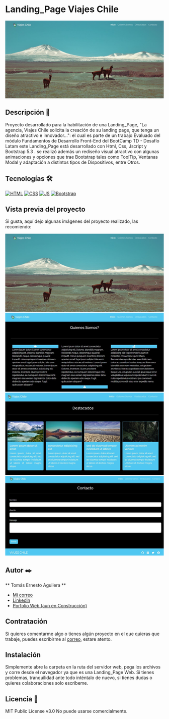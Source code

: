 # Landing_Page Viajes Chile

![Imagen del proyecto](https://github.com/TomasAguileraCastillo/Web_Viajes_Chile/blob/main/imagenes_del_proyecto/Captura.JPG?raw=true)

## Descripción 📑

Proyecto desarrollado para la habilitación de una Landing_Page, "La agencia, Viajes Chile solicita la creación de su landing page, que tenga un diseño atractivo e innovador...": el cual es parte de un trabajo Evaluado del módulo Fundamentos de Desarrollo Front-End del BootCamp TD - Desafío Latam este Landing_Page está desarrollado con Html, Css, Jscript y Bootstrap 5.3 . se realizó además un rediseño visual atractivo con algunas animaciones y opciones que trae Bootstrap tales como ToolTip, Ventanas Modal y adaptación a distintos tipos de Dispositivos, entre Otros.

## Tecnologías 🛠

[![HTML](https://img.shields.io/badge/HTML5-E34F26?style=for-the-badge&logo=html5&logoColor=white)](https://es.wikipedia.org/wiki/HTML5)
[![CSS](https://img.shields.io/badge/CSS3-1572B6?style=for-the-badge&logo=css3&logoColor=white)](https://es.wikipedia.org/wiki/CSS)
[![JS](https://img.shields.io/badge/JavaScript-F7DF1E?style=for-the-badge&logo=javascript&logoColor=black)](https://es.wikipedia.org/wiki/JavaScript)
[![Bootstrap](https://img.shields.io/badge/bootstrap-6e00ff?style=for-the-badge&logo=bootstrap&logoColor=white)](<https://es.wikipedia.org/wiki/Bootstrap_(framework)>)

## Vista previa del proyecto

Si gusta, aquí dejo algunas imágenes del proyecto realizado, las recomiendo:

![Captura del proyecto](https://github.com/TomasAguileraCastillo/Web_Viajes_Chile/blob/main/imagenes_del_proyecto/Captura.JPG?raw=true)
![Captura del proyecto](https://github.com/TomasAguileraCastillo/Web_Viajes_Chile/blob/main/imagenes_del_proyecto/Captura2.JPG?raw=true)
![Captura del proyecto](https://github.com/TomasAguileraCastillo/Web_Viajes_Chile/blob/main/imagenes_del_proyecto/Captura3.JPG?raw=true)
![Captura del proyecto](https://github.com/TomasAguileraCastillo/Web_Viajes_Chile/blob/main/imagenes_del_proyecto/Captura4.JPG?raw=true)

## Autor ✒️

** Tomás Ernesto Aguilera **

- [Mi correo](tomasaguilerac@live.cl)
- [Linkedin](https://www.linkedin.com/in/tomásaguilera)
- [Porfolio Web (aun en Construcción)](https://tu-dominio.com/)

## Contratación

Si quieres comentarme algo o tienes algún proyecto en el que quieras que trabaje, puedes escribirme al [correo](tomasaguilerac@live.cl), estare atento.

## Instalación

Simplemente abre la carpeta en la ruta del servidor web, pega los archivos y corre desde el navegador ya que es una Landing_Page Web. Si tienes problemas, tranquilidad ante todo inténtalo de nuevo, si tienes dudas o quieres colaboraciones solo escríbeme.

## Licencia 📄

MIT Public License v3.0
No puede usarse comercialmente.
